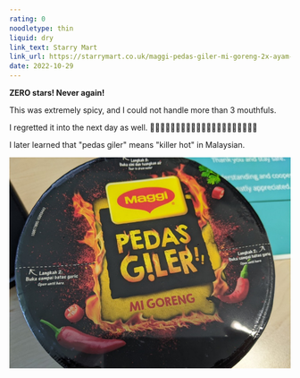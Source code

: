 ```yaml
---
rating: 0
noodletype: thin
liquid: dry
link_text: Starry Mart
link_url: https://starrymart.co.uk/maggi-pedas-giler-mi-goreng-2x-ayam-bakar-bowl-99g.html
date: 2022-10-29
---
```


**ZERO stars!  Never again!**

This was extremely spicy, and I could not handle more than 3 mouthfuls.  

I regretted it into the next day as well.  👌🏻🤌🏻🤏🏻👌🏻🤌🏻🤏🏻👌🏻🤌🏻🤏🏻🔥🔥🔥

I later learned that "pedas giler" means "killer hot" in Malaysian.  


![Maggi Pedas Giler Mi Goreng](images/016.jpg)